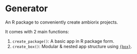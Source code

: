 # Generator

An R package to conveniently create ambiorix projects.

It comes with 2 main functions:
1. `create_package()`: A basic app in R package form.
1. `create_box()`: Modular & nested app structure using [`{box}`](https://klmr.me/box/).

